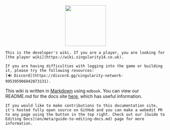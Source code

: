 <img src="https://upload.wikimedia.org/wikipedia/commons/1/12/Vault-Tec_Logo.svg" width=128 style="margin-left:auto;margin-right:auto;display:block"/>

```admonish warning "Players beware"
This is the developer's wiki. If you are a player, you are looking for [the player wiki](https://wiki.singularity14.co.uk).
```

```admonish question "Technical Issues"
If you are having difficulties with logging into the game or building it, please try the following resources:
[🔊 Discord](https://discord.gg/singularity-network-995395906042073131). 
```

This wiki is written in [Markdown](https://docs.requarks.io/en/editors/markdown) using `mdbook`. You can view our README.md for the docs site [here](https://github.com/Vault-Overseers/Vault-Overseers.github.io#), which has useful information.

```admonish info "Making contributions"
If you would like to make contributions to this documentation site, it's hosted fully open source on GitHub and you can make a webedit PR to any page using the button in the top right. Check out our [Guide to Editing Docs](en/meta/guide-to-editing-docs.md) page for more information.
```

